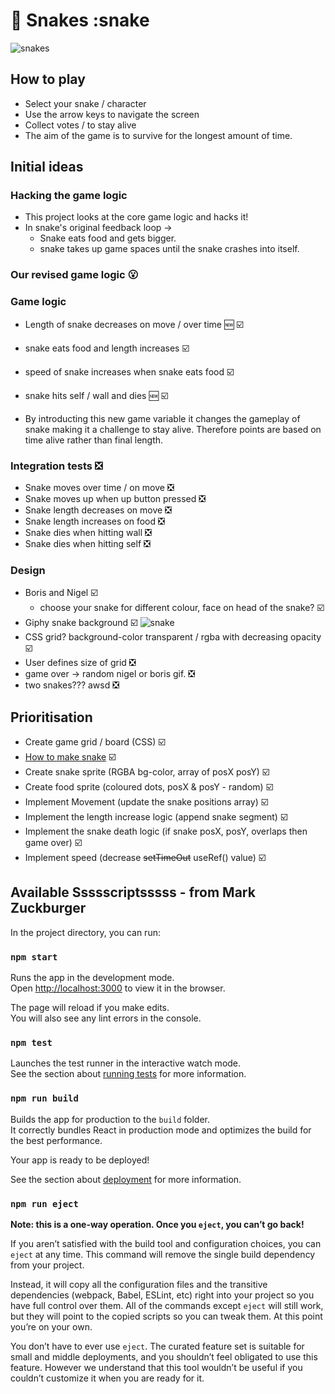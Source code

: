 # :snake: Snakes :snake

![snakes](https://www.ft.com/__origami/service/image/v2/images/raw/http%3A%2F%2Fcom.ft.imagepublish.upp-prod-eu.s3.amazonaws.com%2Ff2249080-054b-11ea-a958-5e9b7282cbd1?fit=scale-down&source=next&width=700)


## How to play
- Select your snake / character
- Use the arrow keys to navigate the screen
- Collect votes / to stay alive 
- The aim of the game is to survive for the longest amount of time.

## Initial ideas

### Hacking the game logic 
- This project looks at the core game logic and hacks it! 
- In snake's original feedback loop -> 
  - Snake eats food and gets bigger. 
  - snake takes up game spaces until the snake crashes into itself. 
 
### Our revised game logic 😮

### Game logic
- Length of snake decreases on move / over time 🆕 :ballot_box_with_check:
- snake eats food and length increases :ballot_box_with_check:
- speed of snake increases when snake eats food :ballot_box_with_check:
- snake hits self / wall and dies 🆕 :ballot_box_with_check:

- By introducting this new game variable it changes the gameplay of snake making it a challenge to stay alive. Therefore points are based on time alive rather than final length.

### Integration tests :negative_squared_cross_mark:
- Snake moves over time / on move :negative_squared_cross_mark:
- Snake moves up when up button pressed :negative_squared_cross_mark:
- Snake length decreases on move :negative_squared_cross_mark:
- Snake length increases on food :negative_squared_cross_mark:
- Snake dies when hitting wall :negative_squared_cross_mark:
- Snake dies when hitting self :negative_squared_cross_mark:

### Design
- Boris and Nigel :ballot_box_with_check:
    - choose your snake for different colour, face on head of the snake?  :ballot_box_with_check:
- Giphy snake background  :ballot_box_with_check:
![snake](https://media.giphy.com/media/QtZKO7mb7ebpC/giphy.gif)
- CSS grid? background-color transparent / rgba with decreasing opacity  :ballot_box_with_check:
- User defines size of grid  :negative_squared_cross_mark:
- game over -> random nigel or boris gif. :negative_squared_cross_mark:
- two snakes??? awsd :negative_squared_cross_mark:


## Prioritisation
- Create game grid / board (CSS) :ballot_box_with_check:
- [How to make snake](https://youtu.be/-oOgsGP3t5o) :ballot_box_with_check:
- Create snake sprite (RGBA bg-color, array of posX posY) :ballot_box_with_check:
- Create food sprite (coloured dots, posX & posY - random) :ballot_box_with_check:
- Implement Movement (update the snake positions array) :ballot_box_with_check:
- Implement the length increase logic (append snake segment) :ballot_box_with_check:
- Implement the snake death logic (if snake posX, posY, overlaps then game over) :ballot_box_with_check:
- Implement speed (decrease ~~setTimeOut~~ useRef() value) :ballot_box_with_check:

## Available Ssssscriptsssss - from Mark Zuckburger

In the project directory, you can run:

### `npm start`

Runs the app in the development mode.<br />
Open [http://localhost:3000](http://localhost:3000) to view it in the browser.

The page will reload if you make edits.<br />
You will also see any lint errors in the console.

### `npm test`

Launches the test runner in the interactive watch mode.<br />
See the section about [running tests](https://facebook.github.io/create-react-app/docs/running-tests) for more information.

### `npm run build`

Builds the app for production to the `build` folder.<br />
It correctly bundles React in production mode and optimizes the build for the best performance.

Your app is ready to be deployed!

See the section about [deployment](https://facebook.github.io/create-react-app/docs/deployment) for more information.

### `npm run eject`

**Note: this is a one-way operation. Once you `eject`, you can’t go back!**

If you aren’t satisfied with the build tool and configuration choices, you can `eject` at any time. This command will remove the single build dependency from your project.

Instead, it will copy all the configuration files and the transitive dependencies (webpack, Babel, ESLint, etc) right into your project so you have full control over them. All of the commands except `eject` will still work, but they will point to the copied scripts so you can tweak them. At this point you’re on your own.

You don’t have to ever use `eject`. The curated feature set is suitable for small and middle deployments, and you shouldn’t feel obligated to use this feature. However we understand that this tool wouldn’t be useful if you couldn’t customize it when you are ready for it.
